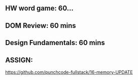 ## HW word game: 60...

## DOM Review: 60 mins

## Design Fundamentals: 60 mins

## ASSIGN:

https://github.com/punchcode-fullstack/16-memory-UPDATE
